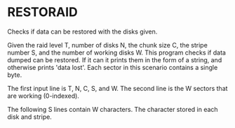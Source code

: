 # RESTORAID
Checks if data can be restored with the disks given.


Given the raid level T, number of disks N, the chunk size C, the stripe number S, and the number of working disks W. This program checks if data dumped can be restored. If it can it prints them in the form of a string, and otherwise prints 'data lost'. Each sector in this scenario contains a single byte. 

The first input line is T, N, C, S, and W.
The second line is the W sectors that are working (0-indexed).

The following S lines contain W characters. The character stored in each disk and stripe.


